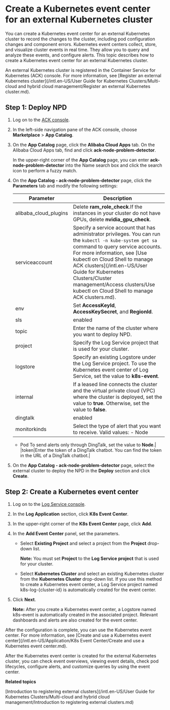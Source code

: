 # Create a Kubernetes event center for an external Kubernetes cluster

You can create a Kubernetes event center for an external Kubernetes cluster to record the changes to the cluster, including pod configuration changes and component errors. Kubernetes event centers collect, store, and visualize cluster events in real time. They allow you to query and analyze these events, and configure alerts. This topic describes how to create a Kubernetes event center for an external Kubernetes cluster.

An external Kubernetes cluster is registered in the Container Service for Kubernetes \(ACK\) console. For more information, see [Register an external Kubernetes cluster](/intl.en-US/User Guide for Kubernetes Clusters/Multi-cloud and hybrid cloud management/Register an external Kubernetes cluster.md).

## Step 1: Deploy NPD

1.  Log on to the [ACK console](https://cs.console.aliyun.com).

2.  In the left-side navigation pane of the ACK console, choose **Marketplace** \> **App Catalog**.

3.  On the **App Catalog** page, click the **Alibaba Cloud Apps** tab. On the Alibaba Cloud Apps tab, find and click **ack-node-problem-detector**.

    In the upper-right corner of the **App Catalog** page, you can enter **ack-node-problem-detector** into the Name search box and click the search icon to perform a fuzzy match.

4.  On the **App Catalog - ack-node-problem-detector** page, click the **Parameters** tab and modify the following settings:

    |Parameter|Description|
    |---------|-----------|
    |alibaba\_cloud\_plugins|Delete **ram\_role\_check**.If the instances in your cluster do not have GPUs, delete **nvidia\_gpu\_check**. |
    |serviceaccount|Specify a service account that has administrator privileges. You can run the `kubectl -n kube-system get sa` command to query service accounts. For more information, see [Use kubectl on Cloud Shell to manage ACK clusters](/intl.en-US/User Guide for Kubernetes Clusters/Cluster management/Access clusters/Use kubectl on Cloud Shell to manage ACK clusters.md).|
    |env|Set **AccessKeyId**, **AccessKeySecret**, and **RegionId**.|
    |sls|enabled|To archive events in Log Service, set **enabled** to **true**.|
    |topic|Enter the name of the cluster where you want to deploy NPD.|
    |project|Specify the Log Service project that is used for your cluster.|
    |logstore|Specify an existing Logstore under the Log Service project. To use the Kubernetes event center of Log Service, set the value to **k8s-event**.|
    |internal|If a leased line connects the cluster and the virtual private cloud \(VPC\) where the cluster is deployed, set the value to **true**. Otherwise, set the value to **false**.|
    |dingtalk|enabled|To send alerts to DingTalk groups, set **enabled** to **true**.|
    |monitorkinds|Select the type of alert that you want to receive. Valid values:    -   Node
    -   Pod
To send alerts only through DingTalk, set the value to **Node**.|
    |token|Enter the token of a DingTalk chatbot. You can find the token in the URL of a DingTalk chatbot.|

5.  On the **App Catalog - ack-node-problem-detector** page, select the external cluster to deploy the NPD in the **Deploy** section and click **Create**.


## Step 2: Create a Kubernetes event center

1.  Log on to the [Log Service console](https://sls.console.aliyun.com).

2.  In the **Log Application** section, click **K8s Event Center**.

3.  In the upper-right corner of the **K8s Event Center** page, click **Add**.

4.  In the **Add Event Center** panel, set the parameters.

    -   Select **Existing Project** and select a project from the **Project** drop-down list.

        **Note:** You must set **Project** to the **Log Service project** that is used for your cluster.

    -   Select **Kubernetes Cluster** and select an existing Kubernetes cluster from the **Kubernetes Cluster** drop-down list. If you use this method to create a Kubernetes event center, a Log Service project named k8s-log-\{cluster-id\} is automatically created for the event center.
5.  Click **Next**.

    **Note:** After you create a Kubernetes event center, a Logstore named k8s-event is automatically created in the associated project. Relevant dashboards and alerts are also created for the event center.


After the configuration is complete, you can use the Kubernetes event center. For more information, see [Create and use a Kubernetes event center](/intl.en-US/Application/K8s Event Center/Create and use a Kubernetes event center.md).

After the Kubernetes event center is created for the external Kubernetes cluster, you can check event overviews, viewing event details, check pod lifecycles, configure alerts, and customize queries by using the event center.

**Related topics**  


[Introduction to registering external clusters](/intl.en-US/User Guide for Kubernetes Clusters/Multi-cloud and hybrid cloud management/Introduction to registering external clusters.md)

